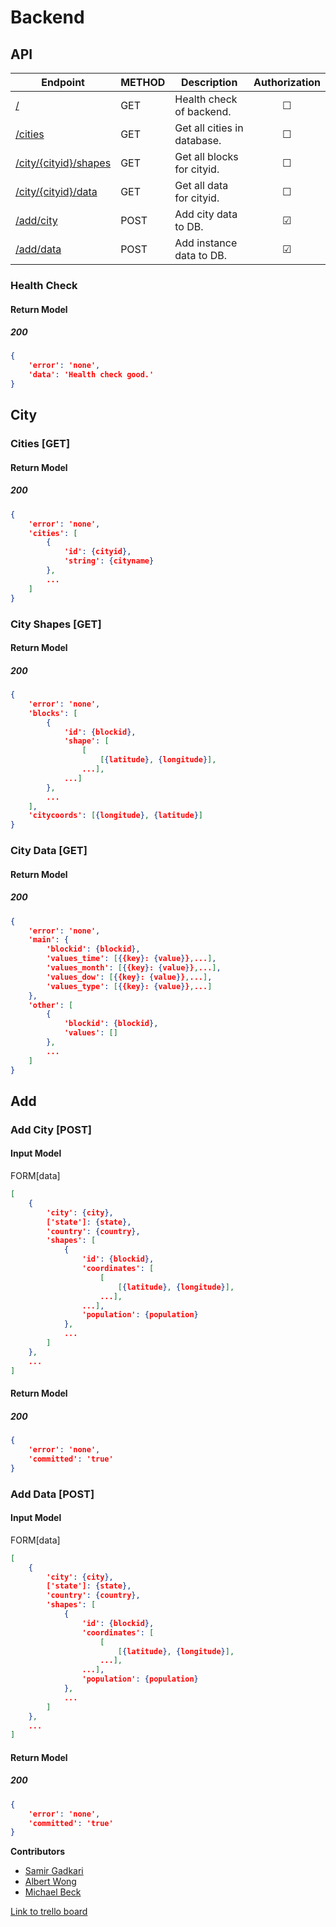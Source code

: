 # Backend

## API

| Endpoint | METHOD | Description | Authorization |
|---|---|---|:---:|
| [/](#health-check) | GET | Health check of backend. | &#9744; |
| [/cities](#cities-get) | GET | Get all cities in database. | &#9744; |
| [/city/{cityid}/shapes](#city-shapes-get) | GET | Get all blocks for cityid. | &#9744; |
| [/city/{cityid}/data](#city-data-get) | GET | Get all data for cityid. | &#9744; |
| [/add/city](#add-city-post) | POST | Add city data to DB. | &#9745; |
| [/add/data](#add-data-post) | POST | Add instance data to DB. | &#9745; |

### Health Check

#### Return Model

##### 200
```json
{
    'error': 'none',
    'data': 'Health check good.'
}
```

## City

### Cities [GET]

#### Return Model

##### 200

```json
{
    'error': 'none',
    'cities': [
        {
            'id': {cityid},
            'string': {cityname}
        },
        ...
    ]
}
```

### City Shapes [GET]

#### Return Model

##### 200

```json
{
    'error': 'none',
    'blocks': [
        {
            'id': {blockid},
            'shape': [
                [
                    [{latitude}, {longitude}],
                ...],
            ...]
        },
        ...
    ],
    'citycoords': [{longitude}, {latitude}]
}
```

### City Data [GET]

#### Return Model

##### 200

```json
{
    'error': 'none',
    'main': {
        'blockid': {blockid},
        'values_time': [{{key}: {value}},...],
        'values_month': [{{key}: {value}},...],
        'values_dow': [{{key}: {value}},...],
        'values_type': [{{key}: {value}},...]
    },
    'other': [
        {
            'blockid': {blockid},
            'values': []
        },
        ...
    ]
}
```

## Add

### Add City [POST]

#### Input Model

FORM[data]

```json
[
    {
        'city': {city},
        ['state']: {state},
        'country': {country},
        'shapes': [
            {
                'id': {blockid},
                'coordinates': [
                    [
                        [{latitude}, {longitude}],
                    ...],
                ...],
                'population': {population}
            },
            ...
        ]
    },
    ...
]
```

#### Return Model

##### 200

```json
{
    'error': 'none',
    'committed': 'true'
}
```

### Add Data [POST]

#### Input Model

FORM[data]

```json
[
    {
        'city': {city},
        ['state']: {state},
        'country': {country},
        'shapes': [
            {
                'id': {blockid},
                'coordinates': [
                    [
                        [{latitude}, {longitude}],
                    ...],
                ...],
                'population': {population}
            },
            ...
        ]
    },
    ...
]
```

#### Return Model

##### 200

```json
{
    'error': 'none',
    'committed': 'true'
}
```

**Contributors**

- [Samir Gadkari](https://github.com/samirgadkari)
- [Albert Wong](http://github.com/albert-h-wong)
- [Michael Beck](http://github.com/brit228)

[Link to trello board](https://trello.com/b/VX0UcKdA/labs-12-crime-statistics)
